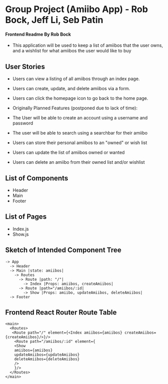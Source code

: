 # Group Project (Amiibo App) - Rob Bock, Jeff Li, Seb Patin
#### Frontend Readme By Rob Bock

- This application will be used to keep a list of amiibos that the user owns, and a wishlist for what amiibos the user would like to buy

## User Stories

- Users can view a listing of all amiibos through an index page.
- Users can create, update, and delete amiibos via a form.
- Users can click the homepage icon to go back to the home page.

- Originally Planned Features (postponed due to lack of time):
 - The User will be able to create an account using a username and password
 - The user will be able to search using a searchbar for their amiibo
 - Users can store their personal amiibos to an "owned" or wish list
 - Users can update the list of amiibos owned or wanted
 - Users can delete an amiibo from their owned list and/or wishlist

## List of Components

- Header
- Main
- Footer

## List of Pages

- Index.js
- Show.js

## Sketch of Intended Component Tree
```
-> App
  -> Header
  -> Main |state: amiibos|
    -> Routes
      -> Route |path: "/"|
        -> Index |Props: amiibos, createAmiibos|
      -> Route |path="/amiibos/:id|
        -> Show |Props: amiibo, updateAmiibos, deleteAmiibos|
  -> Footer
```
## Frontend React Router Route Table

    <main>
      <Routes>
       <Route path="/" element={<Index amiibos={amiibos} createAmiibos={createAmiibos}/>}/>
        <Route path="/amiibos/:id" element={
        <Show
        amiibos={amiibos}
        updateAmiibos={updateAmiibos}
        deleteAmiibos={deleteAmiibos}
        />
        }/>
      </Routes>
    </main>
